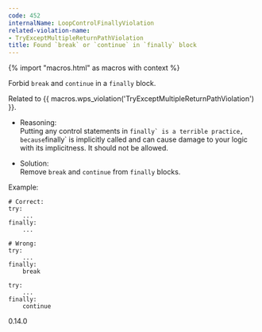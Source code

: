 ```yaml
---
code: 452
internalName: LoopControlFinallyViolation
related-violation-name:
- TryExceptMultipleReturnPathViolation
title: Found `break` or `continue` in `finally` block
---
```


{% import "macros.html" as macros with context %}

Forbid `break` and `continue` in a `finally` block.

Related to {{ macros.wps_violation('TryExceptMultipleReturnPathViolation') }}.

  - Reasoning:  
    Putting any control statements in ``finally` is a terrible practice,
    because``finally\` is implicitly called and can cause damage to your
    logic with its implicitness. It should not be allowed.

  - Solution:  
    Remove `break` and `continue` from `finally` blocks.

Example:

    # Correct:
    try:
        ...
    finally:
        ...
    
    # Wrong:
    try:
        ...
    finally:
        break
    
    try:
        ...
    finally:
        continue

<div class="versionadded">

0.14.0

</div>